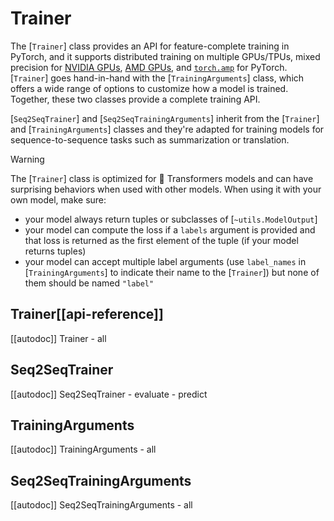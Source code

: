 <!--Copyright 2020 The HuggingFace Team. All rights reserved.

Licensed under the Apache License, Version 2.0 (the "License"); you may not use this file except in compliance with
the License. You may obtain a copy of the License at

http://www.apache.org/licenses/LICENSE-2.0

Unless required by applicable law or agreed to in writing, software distributed under the License is distributed on
an "AS IS" BASIS, WITHOUT WARRANTIES OR CONDITIONS OF ANY KIND, either express or implied. See the License for the
specific language governing permissions and limitations under the License.

⚠️ Note that this file is in Markdown but contain specific syntax for our doc-builder (similar to MDX) that may not be
rendered properly in your Markdown viewer.

-->

# Trainer

The [`Trainer`] class provides an API for feature-complete training in PyTorch, and it supports distributed training on multiple GPUs/TPUs, mixed precision for [NVIDIA GPUs](https://nvidia.github.io/apex/), [AMD GPUs](https://rocm.docs.amd.com/en/latest/rocm.html), and [`torch.amp`](https://pytorch.org/docs/stable/amp.html) for PyTorch. [`Trainer`] goes hand-in-hand with the [`TrainingArguments`] class, which offers a wide range of options to customize how a model is trained. Together, these two classes provide a complete training API.

[`Seq2SeqTrainer`] and [`Seq2SeqTrainingArguments`] inherit from the [`Trainer`] and [`TrainingArguments`] classes and they're adapted for training models for sequence-to-sequence tasks such as summarization or translation.

> [!WARNING]
> The [`Trainer`] class is optimized for 🤗 Transformers models and can have surprising behaviors
> when used with other models. When using it with your own model, make sure:
>
> - your model always return tuples or subclasses of [`~utils.ModelOutput`]
> - your model can compute the loss if a `labels` argument is provided and that loss is returned as the first
>   element of the tuple (if your model returns tuples)
> - your model can accept multiple label arguments (use `label_names` in [`TrainingArguments`] to indicate their name to the [`Trainer`]) but none of them should be named `"label"`

## Trainer[[api-reference]]

[[autodoc]] Trainer
    - all

## Seq2SeqTrainer

[[autodoc]] Seq2SeqTrainer
    - evaluate
    - predict

## TrainingArguments

[[autodoc]] TrainingArguments
    - all

## Seq2SeqTrainingArguments

[[autodoc]] Seq2SeqTrainingArguments
    - all
